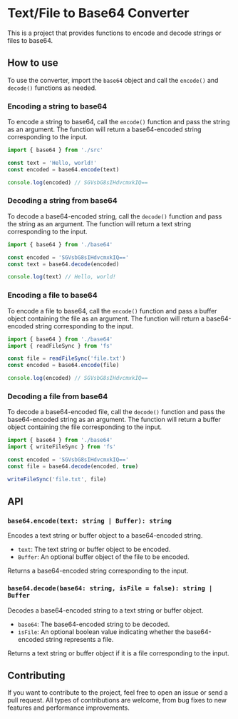 # Text/File to Base64 Converter

This is a project that provides functions to encode and decode strings or files to base64.

## How to use

To use the converter, import the `base64` object and call the `encode()` and `decode()` functions as needed.

### Encoding a string to base64

To encode a string to base64, call the `encode()` function and pass the string as an argument. The function will return a base64-encoded string corresponding to the input.

```typescript
import { base64 } from './src'

const text = 'Hello, world!'
const encoded = base64.encode(text)

console.log(encoded) // SGVsbG8sIHdvcmxkIQ==
```

### Decoding a string from base64

To decode a base64-encoded string, call the `decode()` function and pass the string as an argument. The function will return a text string corresponding to the input.

```typescript
import { base64 } from './base64'

const encoded = 'SGVsbG8sIHdvcmxkIQ=='
const text = base64.decode(encoded)

console.log(text) // Hello, world!
```

### Encoding a file to base64

To encode a file to base64, call the `encode()` function and pass a buffer object containing the file as an argument. The function will return a base64-encoded string corresponding to the input.

```typescript
import { base64 } from './base64'
import { readFileSync } from 'fs'

const file = readFileSync('file.txt')
const encoded = base64.encode(file)

console.log(encoded) // SGVsbG8sIHdvcmxkIQ==
```

### Decoding a file from base64

To decode a base64-encoded file, call the `decode()` function and pass the base64-encoded string as an argument. The function will return a buffer object containing the file corresponding to the input.

```typescript
import { base64 } from './base64'
import { writeFileSync } from 'fs'

const encoded = 'SGVsbG8sIHdvcmxkIQ=='
const file = base64.decode(encoded, true)

writeFileSync('file.txt', file)
```

## API

### `base64.encode(text: string | Buffer): string`

Encodes a text string or buffer object to a base64-encoded string.

- `text`: The text string or buffer object to be encoded.
- `Buffer`: An optional buffer object of the file to be encoded.

Returns a base64-encoded string corresponding to the input.

### `base64.decode(base64: string, isFile = false): string | Buffer`

Decodes a base64-encoded string to a text string or buffer object.

- `base64`: The base64-encoded string to be decoded.
- `isFile`: An optional boolean value indicating whether the base64-encoded string represents a file.

Returns a text string or buffer object if it is a file corresponding to the input.

## Contributing

If you want to contribute to the project, feel free to open an issue or send a pull request. All types of contributions are welcome, from bug fixes to new features and performance improvements.
